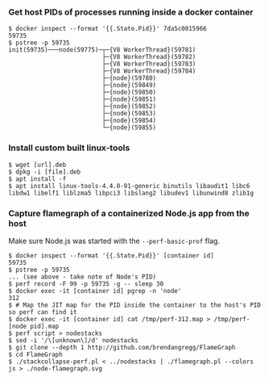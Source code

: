 ### Get host PIDs of processes running inside a docker container

```shell
$ docker inspect --format '{{.State.Pid}}' 7da5c0015966
59735
$ pstree -p 59735
init(59735)───node(59775)─┬─{V8 WorkerThread}(59781)
                          ├─{V8 WorkerThread}(59782)
                          ├─{V8 WorkerThread}(59783)
                          ├─{V8 WorkerThread}(59784)
                          ├─{node}(59780)
                          ├─{node}(59849)
                          ├─{node}(59850)
                          ├─{node}(59851)
                          ├─{node}(59852)
                          ├─{node}(59853)
                          ├─{node}(59854)
                          └─{node}(59855)
```

### Install custom built linux-tools

```
$ wget [url].deb
$ dpkg -i [file].deb
$ apt install -f
$ apt install linux-tools-4.4.0-91-generic binutils libaudit1 libc6 libdw1 libelf1 liblzma5 libpci3 libslang2 libudev1 libunwind8 zlib1g
```
### Capture flamegraph of a containerized Node.js app from the host

Make sure Node.js was started with the `--perf-basic-prof` flag.

```shell
$ docker inspect --format '{{.State.Pid}}' [container id]
59735
$ pstree -p 59735
... (see above - take note of Node's PID)
$ perf record -F 99 -p 59735 -g -- sleep 30
$ docker exec -it [container id] pgrep -n 'node'
312
$ # Map the JIT map for the PID inside the container to the host's PID so perf can find it
$ docker exec -it [container id] cat /tmp/perf-312.map > /tmp/perf-[node pid].map
$ perf script > nodestacks
$ sed -i '/\[unknown\]/d' nodestacks
$ git clone --depth 1 http://github.com/brendangregg/FlameGraph
$ cd FlameGraph
$ ./stackcollapse-perf.pl < ../nodestacks | ./flamegraph.pl --colors js > ./node-flamegraph.svg
```
```
